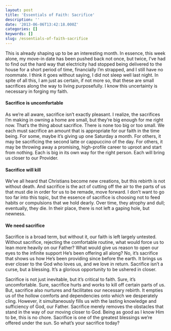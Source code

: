 ```yaml
---
layout: post
title: 'Essentials of Faith: Sacrifice'
description: ''
date: '2013-06-06T13:42:18.000Z'
categories: []
keywords: []
slug: /essentials-of-faith-sacrifice
---
```


This is already shaping up to be an interesting month. In essence, this week alone, my move-in date has been pushed back not once, but twice, I’ve had to find out the hard way that electricity had stopped being delivered to the house for a short period of time, financially I’m strapped, and I still have no roommate. I think it goes without saying, I did not sleep well last night. In spite of all this, I am just as certain, if not more so, that these are small sacrifices along the way to living purposefully. I know this uncertainty is necessary in forging my faith.

#### Sacrifice is uncomfortable

As we’re all aware, sacrifice isn’t exactly pleasant. I realize, the sacrifices I’m making in owning a home are small, but they’re big enough for me right now. That’s the thing about sacrifice. There is none too big or too small. We each must sacrifice an amount that is appropriate for our faith in the time being. For some, maybe it’s giving up one Saturday a month. For others, it may be sacrificing the second latte or cappuccino of the day. For others, it may be throwing away a promising, high-profile career to uproot and start from nothing. Each is big in its own way for the right person. Each will bring us closer to our Provider.

#### Sacrifice will kill

We’ve all heard that Christians become new creations, but this rebirth is not without death. And sacrifice is the act of cutting off the air to the parts of us that must die in order for us to be remade, move forward. I don’t want to go too far into this topic, but the essence of sacrifice is choosing not to feed habits or compulsions that we hold dearly. Over time, they atrophy and dull; eventually, they die. In their place, there is not left a gaping hole, but newness.

#### We need sacrifice

Sacrifice is a broad term, but without it, our faith is left largely untested. Without sacrifice, rejecting the comfortable routine, what would force us to lean more heavily on our Father? What would give us reason to open our eyes to the infinite support He’s been offering all along? No, it’s sacrifice that shows us how He’s been providing since before the earth. It brings us ever closer to the God who loves us, and we love in return. Sacrifice isn’t a curse, but a blessing. It’s a glorious opportunity to be ushered in closer.

Sacrifice is not just inevitable, but it’s critical to faith. Sure, it’s uncomfortable. Sure, sacrifice hurts and works to kill off certain parts of us. But, sacrifice also nurtures and facilitates our necessary rebirth. It empties us of the hollow comforts and dependencies onto which we desperately cling. However, it simultaneously fills us with the lasting knowledge and sufficiency of God, our Father. Sacrifice merely removes the obstacles that stand in the way of our moving closer to God. Being as good as I know Him to be, this is no chore. Sacrifice is one of the greatest blessings we’re offered under the sun. So what’s your sacrifice today?